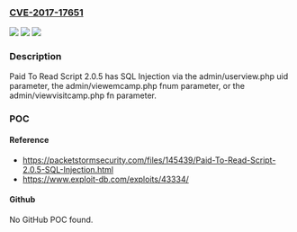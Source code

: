 ### [CVE-2017-17651](https://cve.mitre.org/cgi-bin/cvename.cgi?name=CVE-2017-17651)
![](https://img.shields.io/static/v1?label=Product&message=n%2Fa&color=blue)
![](https://img.shields.io/static/v1?label=Version&message=n%2Fa&color=blue)
![](https://img.shields.io/static/v1?label=Vulnerability&message=n%2Fa&color=brighgreen)

### Description

Paid To Read Script 2.0.5 has SQL Injection via the admin/userview.php uid parameter, the admin/viewemcamp.php fnum parameter, or the admin/viewvisitcamp.php fn parameter.

### POC

#### Reference
- https://packetstormsecurity.com/files/145439/Paid-To-Read-Script-2.0.5-SQL-Injection.html
- https://www.exploit-db.com/exploits/43334/

#### Github
No GitHub POC found.

